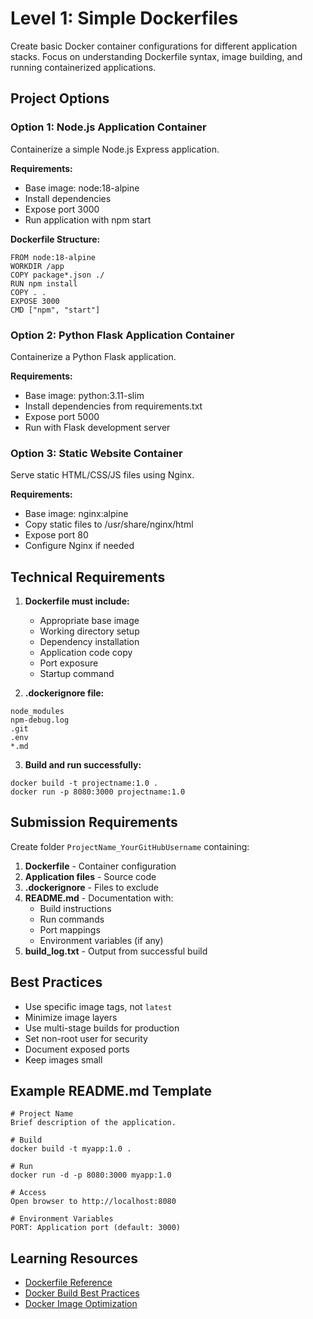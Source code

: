 # Level 1: Simple Dockerfiles

Create basic Docker container configurations for different application stacks. Focus on understanding Dockerfile syntax, image building, and running containerized applications.

## Project Options

### Option 1: Node.js Application Container
Containerize a simple Node.js Express application.

**Requirements:**
- Base image: node:18-alpine
- Install dependencies
- Expose port 3000
- Run application with npm start

**Dockerfile Structure:**
```
FROM node:18-alpine
WORKDIR /app
COPY package*.json ./
RUN npm install
COPY . .
EXPOSE 3000
CMD ["npm", "start"]
```


### Option 2: Python Flask Application Container
Containerize a Python Flask application.

**Requirements:**
- Base image: python:3.11-slim
- Install dependencies from requirements.txt
- Expose port 5000
- Run with Flask development server

### Option 3: Static Website Container
Serve static HTML/CSS/JS files using Nginx.

**Requirements:**
- Base image: nginx:alpine
- Copy static files to /usr/share/nginx/html
- Expose port 80
- Configure Nginx if needed

## Technical Requirements

1. **Dockerfile must include:**
   - Appropriate base image
   - Working directory setup
   - Dependency installation
   - Application code copy
   - Port exposure
   - Startup command

2. **.dockerignore file:**
```
node_modules
npm-debug.log
.git
.env
*.md
```
3. **Build and run successfully:**
```
docker build -t projectname:1.0 .
docker run -p 8080:3000 projectname:1.0
```


## Submission Requirements

Create folder `ProjectName_YourGitHubUsername` containing:

1. **Dockerfile** - Container configuration
2. **Application files** - Source code
3. **.dockerignore** - Files to exclude
4. **README.md** - Documentation with:
   - Build instructions
   - Run commands
   - Port mappings
   - Environment variables (if any)
5. **build_log.txt** - Output from successful build

## Best Practices

- Use specific image tags, not `latest`
- Minimize image layers
- Use multi-stage builds for production
- Set non-root user for security
- Document exposed ports
- Keep images small

## Example README.md Template
```
# Project Name
Brief description of the application.

# Build
docker build -t myapp:1.0 .

# Run
docker run -d -p 8080:3000 myapp:1.0

# Access
Open browser to http://localhost:8080

# Environment Variables
PORT: Application port (default: 3000)
```


## Learning Resources

- [Dockerfile Reference](https://docs.docker.com/engine/reference/builder/)
- [Docker Build Best Practices](https://docs.docker.com/develop/develop-images/dockerfile_best-practices/)
- [Docker Image Optimization](https://docs.docker.com/build/building/best-practices/)
